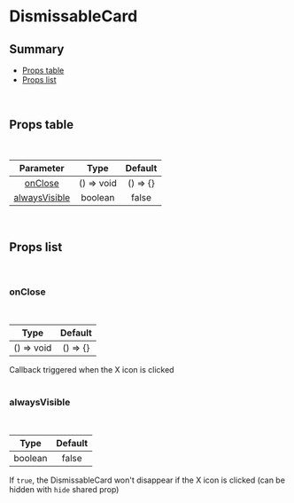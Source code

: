 # DismissableCard

## Summary

- [Props table](#props-table)
- [Props list](#props-list)

<br>

## Props table

<br>

<!-- prettier-ignore -->
| <div style='text-align:center;margin:auto;'>Parameter</div> | <div style='text-align:center;margin:auto;'>Type</div> | <div style='text-align:center;margin:auto;'>Default</div> |
| ----------------------------------------------------------- | --------------------------------------------------------- | ------------------------------------------------------------- |
| <div style='text-align:center;margin:auto;'>[onClose](#onclose)</div> | <div style='text-align:center;margin:auto;'>() => void</div> | <div style='text-align:center;margin:auto;'>() => {}</div> |
| <div style='text-align:center;margin:auto;'>[alwaysVisible](#alwaysvisible)</div> | <div style='text-align:center;margin:auto;'>boolean</div> | <div style='text-align:center;margin:auto;'>false</div> |

<br>

## Props list

<br>

### onClose

<br>

<!-- prettier-ignore -->
| <div style='text-align:center;margin:auto;'>Type</div> | <div style='text-align:center;margin:auto;'>Default</div> |
| ---------------------------------------------------------- | --------------------------------------------------------- |
| <div style='text-align:center;margin:auto;'>() => void</div> | <div style='text-align:center;margin:auto;'>() => {}</div> |

Callback triggered when the X icon is clicked<br><br>

### alwaysVisible

<br>

<!-- prettier-ignore -->
| <div style='text-align:center;margin:auto;'>Type</div> | <div style='text-align:center;margin:auto;'>Default</div> |
| ---------------------------------------------------------- | --------------------------------------------------------- |
| <div style='text-align:center;margin:auto;'>boolean</div> | <div style='text-align:center;margin:auto;'>false</div> |

If `true`, the DismissableCard won't disappear if the X icon is clicked (can be hidden with `hide` shared prop)<br><br>
